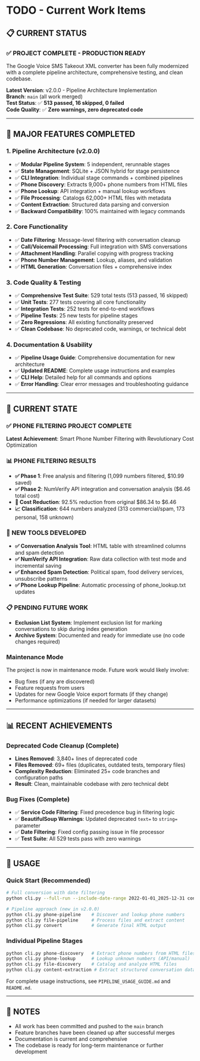 # TODO - Current Work Items

## 📋 **CURRENT STATUS**

### **✅ PROJECT COMPLETE - PRODUCTION READY**

The Google Voice SMS Takeout XML converter has been fully modernized with a complete pipeline architecture, comprehensive testing, and clean codebase.

**Latest Version**: v2.0.0 - Pipeline Architecture Implementation  
**Branch**: `main` (all work merged)  
**Test Status**: ✅ **513 passed, 16 skipped, 0 failed**  
**Code Quality**: ✅ **Zero warnings, zero deprecated code**

---

## 🚀 **MAJOR FEATURES COMPLETED**

### **1. Pipeline Architecture (v2.0.0)**
- ✅ **Modular Pipeline System**: 5 independent, rerunnable stages
- ✅ **State Management**: SQLite + JSON hybrid for stage persistence  
- ✅ **CLI Integration**: Individual stage commands + combined pipelines
- ✅ **Phone Discovery**: Extracts 9,000+ phone numbers from HTML files
- ✅ **Phone Lookup**: API integration + manual lookup workflows
- ✅ **File Processing**: Catalogs 62,000+ HTML files with metadata
- ✅ **Content Extraction**: Structured data parsing and conversion
- ✅ **Backward Compatibility**: 100% maintained with legacy commands

### **2. Core Functionality**
- ✅ **Date Filtering**: Message-level filtering with conversation cleanup
- ✅ **Call/Voicemail Processing**: Full integration with SMS conversations
- ✅ **Attachment Handling**: Parallel copying with progress tracking
- ✅ **Phone Number Management**: Lookup, aliases, and validation
- ✅ **HTML Generation**: Conversation files + comprehensive index

### **3. Code Quality & Testing**
- ✅ **Comprehensive Test Suite**: 529 total tests (513 passed, 16 skipped)
- ✅ **Unit Tests**: 277 tests covering all core functionality
- ✅ **Integration Tests**: 252 tests for end-to-end workflows  
- ✅ **Pipeline Tests**: 25 new tests for pipeline stages
- ✅ **Zero Regressions**: All existing functionality preserved
- ✅ **Clean Codebase**: No deprecated code, warnings, or technical debt

### **4. Documentation & Usability**
- ✅ **Pipeline Usage Guide**: Comprehensive documentation for new architecture
- ✅ **Updated README**: Complete usage instructions and examples
- ✅ **CLI Help**: Detailed help for all commands and options
- ✅ **Error Handling**: Clear error messages and troubleshooting guidance

---

## 🎯 **CURRENT STATE**

### **✅ PHONE FILTERING PROJECT COMPLETE**

**Latest Achievement**: Smart Phone Number Filtering with Revolutionary Cost Optimization

### **📊 PHONE FILTERING RESULTS**
- **✅ Phase 1**: Free analysis and filtering (1,099 numbers filtered, $10.99 saved)
- **✅ Phase 2**: NumVerify API integration and conversation analysis ($6.46 total cost)
- **🎉 Cost Reduction**: 92.5% reduction from original $86.34 to $6.46
- **📈 Classification**: 644 numbers analyzed (313 commercial/spam, 173 personal, 158 unknown)

### **🔧 NEW TOOLS DEVELOPED**
- **✅ Conversation Analysis Tool**: HTML table with streamlined columns and spam detection
- **✅ NumVerify API Integration**: Raw data collection with test mode and incremental saving
- **✅ Enhanced Spam Detection**: Political spam, food delivery services, unsubscribe patterns
- **✅ Phone Lookup Pipeline**: Automatic processing of phone_lookup.txt updates

### **📋 PENDING FUTURE WORK**
- **Exclusion List System**: Implement exclusion list for marking conversations to skip during index generation
- **Archive System**: Documented and ready for immediate use (no code changes required)

### **Maintenance Mode**
The project is now in maintenance mode. Future work would likely involve:
- Bug fixes (if any are discovered)
- Feature requests from users
- Updates for new Google Voice export formats (if they change)
- Performance optimizations (if needed for larger datasets)

---

## 📊 **RECENT ACHIEVEMENTS**

### **Deprecated Code Cleanup (Complete)**
- **Lines Removed**: 3,840+ lines of deprecated code
- **Files Removed**: 69+ files (duplicates, outdated tests, temporary files)
- **Complexity Reduction**: Eliminated 25+ code branches and configuration paths
- **Result**: Clean, maintainable codebase with zero technical debt

### **Bug Fixes (Complete)**
- ✅ **Service Code Filtering**: Fixed precedence bug in filtering logic
- ✅ **BeautifulSoup Warnings**: Updated deprecated `text=` to `string=` parameter
- ✅ **Date Filtering**: Fixed config passing issue in file processor
- ✅ **Test Suite**: All 529 tests pass with zero warnings

---

## 🔄 **USAGE**

### **Quick Start (Recommended)**
```bash
# Full conversion with date filtering
python cli.py --full-run --include-date-range 2022-01-01_2025-12-31 convert

# Pipeline approach (new in v2.0.0)
python cli.py phone-pipeline    # Discover and lookup phone numbers
python cli.py file-pipeline     # Process files and extract content
python cli.py convert           # Generate final HTML output
```

### **Individual Pipeline Stages**
```bash
python cli.py phone-discovery   # Extract phone numbers from HTML files
python cli.py phone-lookup      # Lookup unknown numbers (API/manual)
python cli.py file-discovery    # Catalog and analyze HTML files
python cli.py content-extraction # Extract structured conversation data
```

For complete usage instructions, see `PIPELINE_USAGE_GUIDE.md` and `README.md`.

---

## 📝 **NOTES**

- All work has been committed and pushed to the `main` branch
- Feature branches have been cleaned up after successful merges
- Documentation is current and comprehensive
- The codebase is ready for long-term maintenance or further development

